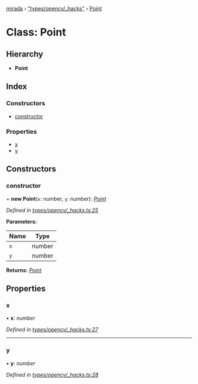 [mirada](../README.md) › ["types/opencv/_hacks"](../modules/_types_opencv__hacks_.md) › [Point](_types_opencv__hacks_.point.md)

# Class: Point


## Hierarchy

* **Point**

## Index

### Constructors

* [constructor](_types_opencv__hacks_.point.md#constructor)

### Properties

* [x](_types_opencv__hacks_.point.md#x)
* [y](_types_opencv__hacks_.point.md#y)

## Constructors

###  constructor

\+ **new Point**(`x`: number, `y`: number): *[Point](_types_opencv__hacks_.point.md)*

*Defined in [types/opencv/_hacks.ts:25](https://github.com/cancerberoSgx/mirada/blob/2aa7cf1/mirada/src/types/opencv/_hacks.ts#L25)*

**Parameters:**

Name | Type |
------ | ------ |
`x` | number |
`y` | number |

**Returns:** *[Point](_types_opencv__hacks_.point.md)*

## Properties

###  x

• **x**: *number*

*Defined in [types/opencv/_hacks.ts:27](https://github.com/cancerberoSgx/mirada/blob/2aa7cf1/mirada/src/types/opencv/_hacks.ts#L27)*

___

###  y

• **y**: *number*

*Defined in [types/opencv/_hacks.ts:28](https://github.com/cancerberoSgx/mirada/blob/2aa7cf1/mirada/src/types/opencv/_hacks.ts#L28)*